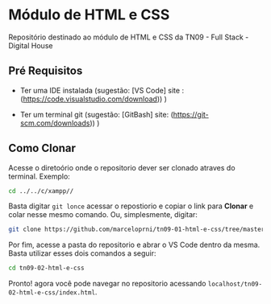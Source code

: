# Módulo de HTML e CSS
Repositório destinado ao módulo de HTML e CSS da TN09 - Full Stack - Digital House 

## Pré Requisitos 

- Ter uma IDE instalada (sugestão: [VS Code] site : (https://code.visualstudio.com/download))
)

- Ter um terminal git (sugestão: [GitBash]  site: (https://git-scm.com/downloads))
 )

## Como Clonar 

Acesse o diretoório onde o repositorio dever ser clonado atraves do terminal. Exemplo:

``` sh
cd ../../c/xampp//
```

Basta  digitar `git lonce` acessar o repostiorio e copiar o link para **Clonar** e colar
nesse mesmo comando. Ou, simplesmente, digitar:

``` sh
git clone https://github.com/marceloprni/tn09-01-html-e-css/tree/master
```

Por fim, acesse a pasta do repositorio e abrar o VS Code dentro da mesma. Basta 
utilizar esses dois comandos a seguir:

``` sh
cd tn09-02-html-e-css

```

Pronto! agora você pode navegar no repositorio acessando `localhost/tn09-02-html-e-css/index.html`. 


